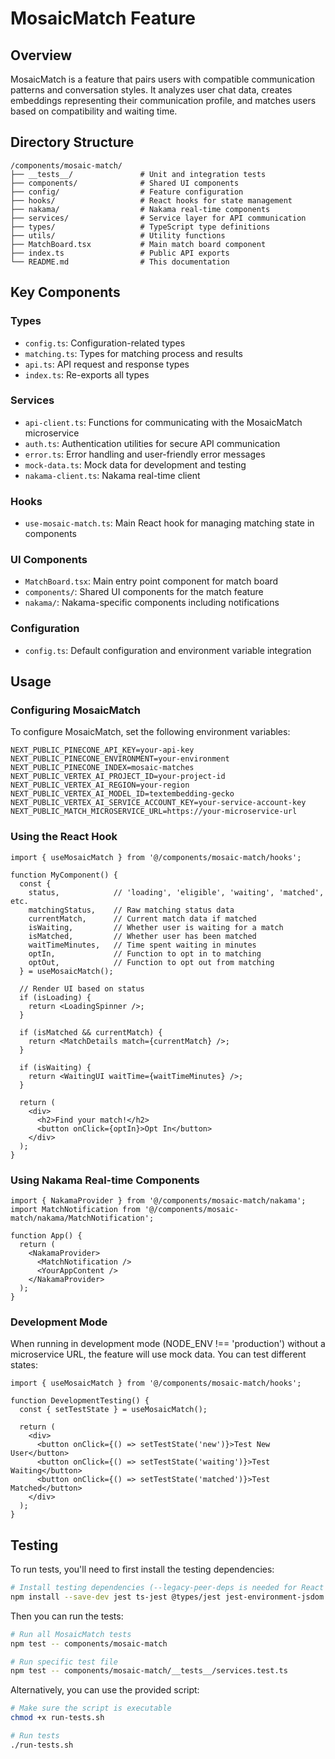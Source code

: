 # MosaicMatch Feature

## Overview

MosaicMatch is a feature that pairs users with compatible communication patterns and conversation styles. It analyzes user chat data, creates embeddings representing their communication profile, and matches users based on compatibility and waiting time.

## Directory Structure

```
/components/mosaic-match/
├── __tests__/               # Unit and integration tests
├── components/              # Shared UI components
├── config/                  # Feature configuration
├── hooks/                   # React hooks for state management
├── nakama/                  # Nakama real-time components
├── services/                # Service layer for API communication
├── types/                   # TypeScript type definitions
├── utils/                   # Utility functions
├── MatchBoard.tsx           # Main match board component
├── index.ts                 # Public API exports
└── README.md                # This documentation
```

## Key Components

### Types

- `config.ts`: Configuration-related types
- `matching.ts`: Types for matching process and results
- `api.ts`: API request and response types
- `index.ts`: Re-exports all types

### Services

- `api-client.ts`: Functions for communicating with the MosaicMatch microservice
- `auth.ts`: Authentication utilities for secure API communication
- `error.ts`: Error handling and user-friendly error messages
- `mock-data.ts`: Mock data for development and testing
- `nakama-client.ts`: Nakama real-time client

### Hooks

- `use-mosaic-match.ts`: Main React hook for managing matching state in components

### UI Components

- `MatchBoard.tsx`: Main entry point component for match board
- `components/`: Shared UI components for the match feature
- `nakama/`: Nakama-specific components including notifications

### Configuration

- `config.ts`: Default configuration and environment variable integration

## Usage

### Configuring MosaicMatch

To configure MosaicMatch, set the following environment variables:

```
NEXT_PUBLIC_PINECONE_API_KEY=your-api-key
NEXT_PUBLIC_PINECONE_ENVIRONMENT=your-environment
NEXT_PUBLIC_PINECONE_INDEX=mosaic-matches
NEXT_PUBLIC_VERTEX_AI_PROJECT_ID=your-project-id
NEXT_PUBLIC_VERTEX_AI_REGION=your-region
NEXT_PUBLIC_VERTEX_AI_MODEL_ID=textembedding-gecko
NEXT_PUBLIC_VERTEX_AI_SERVICE_ACCOUNT_KEY=your-service-account-key
NEXT_PUBLIC_MATCH_MICROSERVICE_URL=https://your-microservice-url
```

### Using the React Hook

```tsx
import { useMosaicMatch } from '@/components/mosaic-match/hooks';

function MyComponent() {
  const {
    status,            // 'loading', 'eligible', 'waiting', 'matched', etc.
    matchingStatus,    // Raw matching status data
    currentMatch,      // Current match data if matched
    isWaiting,         // Whether user is waiting for a match
    isMatched,         // Whether user has been matched
    waitTimeMinutes,   // Time spent waiting in minutes
    optIn,             // Function to opt in to matching
    optOut,            // Function to opt out from matching
  } = useMosaicMatch();

  // Render UI based on status
  if (isLoading) {
    return <LoadingSpinner />;
  }

  if (isMatched && currentMatch) {
    return <MatchDetails match={currentMatch} />;
  }

  if (isWaiting) {
    return <WaitingUI waitTime={waitTimeMinutes} />;
  }

  return (
    <div>
      <h2>Find your match!</h2>
      <button onClick={optIn}>Opt In</button>
    </div>
  );
}
```

### Using Nakama Real-time Components

```tsx
import { NakamaProvider } from '@/components/mosaic-match/nakama';
import MatchNotification from '@/components/mosaic-match/nakama/MatchNotification';

function App() {
  return (
    <NakamaProvider>
      <MatchNotification />
      <YourAppContent />
    </NakamaProvider>
  );
}
```

### Development Mode

When running in development mode (NODE_ENV !== 'production') without a microservice URL, the feature will use mock data. You can test different states:

```tsx
import { useMosaicMatch } from '@/components/mosaic-match/hooks';

function DevelopmentTesting() {
  const { setTestState } = useMosaicMatch();

  return (
    <div>
      <button onClick={() => setTestState('new')}>Test New User</button>
      <button onClick={() => setTestState('waiting')}>Test Waiting</button>
      <button onClick={() => setTestState('matched')}>Test Matched</button>
    </div>
  );
}
```

## Testing

To run tests, you'll need to first install the testing dependencies:

```bash
# Install testing dependencies (--legacy-peer-deps is needed for React 18 compatibility)
npm install --save-dev jest ts-jest @types/jest jest-environment-jsdom @testing-library/react @testing-library/jest-dom @testing-library/user-event --legacy-peer-deps
```

Then you can run the tests:

```bash
# Run all MosaicMatch tests
npm test -- components/mosaic-match

# Run specific test file
npm test -- components/mosaic-match/__tests__/services.test.ts
```

Alternatively, you can use the provided script:

```bash
# Make sure the script is executable
chmod +x run-tests.sh

# Run tests
./run-tests.sh
```